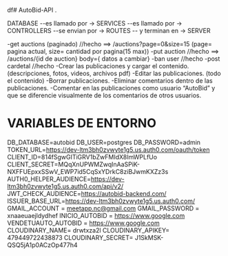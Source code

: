 df# AutoBid-API
.

DATABASE --es llamado por -> SERVICES --es llamado por -> CONTROLLERS --se envian por -> ROUTES -- y terminan en -> SERVER

-get auctions (paginado) //hecho ==> /auctions?page=0&size=15 (page= pagina actual, size= cantidad por pagina(15 max))
-put auction  //hecho ==> /auctions/{id de auction} body={ datos a cambiar} 
-ban user //hecho
-post cardetal //hecho
-Crear las publicaciones y cargar el contenido. (descripciones, fotos, videos, archivos pdf)
-Editar las publicaciones. (todo el contenido)
-Borrar publicaciones.
-Eliminar comentarios dentro de las publicaciones.
-Comentar en las publicaciones como usuario “AutoBid” y que se diferencie visualmente de los comentarios de otros usuarios. 


# VARIABLES DE ENTORNO

DB_DATABASE=autobid
DB_USER=postgres
DB_PASSWORD=admin
TOKEN_URL=https://dev-ltm3bh0zvwyte1g5.us.auth0.com/oauth/token
CLIENT_ID=814fSgwGITiGRV1bZwFMIdX8ImWPLfUo
CLIENT_SECRET=MQqXnUPWMZwqInAaSPiK-NXFFUEpxxSSwV_EWP7id5CqSxYDrkC8ziBJwmKXZz3s
AUTH0_HELPER_AUDIENCE=https://dev-ltm3bh0zvwyte1g5.us.auth0.com/api/v2/
JWT_CHECK_AUDIENCE=https://autobid-backend.com/
ISSUER_BASE_URL=https://dev-ltm3bh0zvwyte1g5.us.auth0.com/
GMAIL_ACCOUNT = meetapp.nc@gmail.com
GMAIL_PASSWORD = xnaaeuaejldydhef
INICIO_AUTOBID = https://www.google.com
VENDETUAUTO_AUTOBID = https://www.google.com
CLOUDINARY_NAME= drwtxza2l
CLOUDINARY_APIKEY= 479449722438873
CLOUDINARY_SECRET= J1SkMSK-QSQ5jA1p0ACzOp477h4